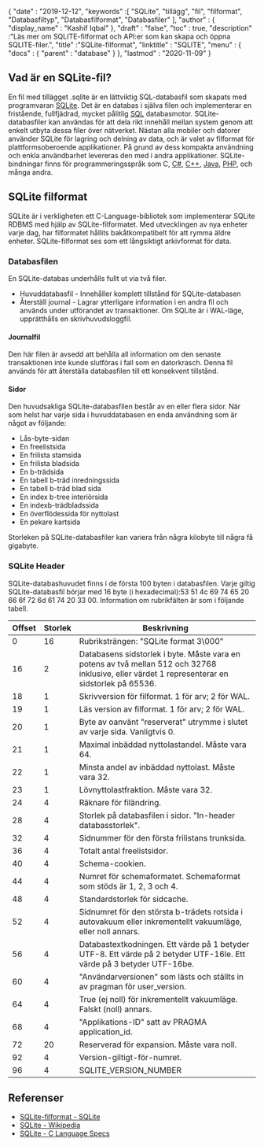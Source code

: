 {
  "date" : "2019-12-12",
  "keywords" :[ "SQLite", "tillägg", "fil", "filformat", "Databasfiltyp", "Databasfilformat", "Databasfiler" ],
  "author" : {
    "display_name" : "Kashif Iqbal"
},
  "draft" : "false",
  "toc" : true,
  "description" :"Läs mer om SQLITE-filformat och API:er som kan skapa och öppna SQLITE-filer.",
  "title" :"SQLite-filformat",
  "linktitle" : "SQLITE",
  "menu" : {
    "docs" : {
      "parent" : "database"
}
},
  "lastmod" : "2020-11-09"
}

## Vad är en SQLite-fil?

En fil med tillägget .sqlite är en lättviktig SQL-databasfil som skapats med programvaran [SQLite](https://www.sqlite.org/index.html). Det är en databas i själva filen och implementerar en fristående, fullfjädrad, mycket pålitlig [SQL](/sv/database/sql/) databasmotor. SQLite-databasfiler kan användas för att dela rikt innehåll mellan system genom att enkelt utbyta dessa filer över nätverket. Nästan alla mobiler och datorer använder SQLite för lagring och delning av data, och är valet av filformat för plattformsoberoende applikationer. På grund av dess kompakta användning och enkla användbarhet levereras den med i andra applikationer. SQLite-bindningar finns för programmeringsspråk som C, [C#](/sv/programming/cs), [C++](/sv/programming/cpp/), [Java](/sv/programming/java/), [PHP](/sv/programming/php/), och många andra.

## SQLite filformat

SQLite är i verkligheten ett C-Language-bibliotek som implementerar SQLite RDBMS med hjälp av SQLite-filformatet. Med utvecklingen av nya enheter varje dag, har filformatet hållits bakåtkompatibelt för att rymma äldre enheter. SQLite-filformat ses som ett långsiktigt arkivformat för data.

### Databasfilen

En SQLite-databas underhålls fullt ut via två filer.
* Huvuddatabasfil - Innehåller komplett tillstånd för SQLite-databasen
* Återställ journal - Lagrar ytterligare information i en andra fil och används under utförandet av transaktioner. Om SQLite är i WAL-läge, upprätthålls en skrivhuvudsloggfil.

#### Journalfil

Den här filen är avsedd att behålla all information om den senaste transaktionen inte kunde slutföras i fall som en datorkrasch. Denna fil används för att återställa databasfilen till ett konsekvent tillstånd.

#### Sidor

Den huvudsakliga SQLite-databasfilen består av en eller flera sidor. När som helst har varje sida i huvuddatabasen en enda användning som är något av följande:

* Lås-byte-sidan
* En freelistsida
* En frilista stamsida
* En frilista bladsida
* En b-trädsida
* En tabell b-träd inredningssida
* En tabell b-träd blad sida
* En index b-tree interiörsida
* En indexb-trädbladssida
* En överflödessida för nyttolast
* En pekare kartsida

Storleken på SQLite-databasfiler kan variera från några kilobyte till några få gigabyte.

### SQLite Header

SQLite-databashuvudet finns i de första 100 byten i databasfilen. Varje giltig SQLite-databasfil börjar med 16 byte (i hexadecimal):53 51 4c 69 74 65 20 66 6f 72 6d 61 74 20 33 00. Information om rubrikfälten är som i följande tabell.

|Offset|Storlek|Beskrivning|
---|---|---|
|0|16|Rubriksträngen: "SQLite format 3\000"|
|16|2|Databasens sidstorlek i byte. Måste vara en potens av två mellan 512 och 32768 inklusive, eller värdet 1 representerar en sidstorlek på 65536.|
|18|1|Skrivversion för filformat. 1 för arv; 2 för WAL.|
|19|1|Läs version av filformat. 1 för arv; 2 för WAL.|
|20|1|Byte av oanvänt "reserverat" utrymme i slutet av varje sida. Vanligtvis 0.|
|21|1|Maximal inbäddad nyttolastandel. Måste vara 64.|
|22|1|Minsta andel av inbäddad nyttolast. Måste vara 32.|
|23|1|Lövnyttolastfraktion. Måste vara 32.|
|24|4|Räknare för filändring.|
|28|4|Storlek på databasfilen i sidor. "In-header databasstorlek".|
|32|4|Sidnummer för den första frilistans trunksida.|
|36|4|Totalt antal freelistsidor.|
|40|4|Schema-cookien.|
|44|4|Numret för schemaformatet. Schemaformat som stöds är 1, 2, 3 och 4.|
|48|4|Standardstorlek för sidcache.|
|52|4|Sidnumret för den största b-trädets rotsida i autovakuum eller inkrementellt vakuumläge, eller noll annars.|
|56|4|Databastextkodningen. Ett värde på 1 betyder UTF-8. Ett värde på 2 betyder UTF-16le. Ett värde på 3 betyder UTF-16be.|
|60|4|"Användarversionen" som lästs och ställts in av pragman för user_version.|
|64|4|True (ej noll) för inkrementellt vakuumläge. Falskt (noll) annars.|
|68|4|"Applikations-ID" satt av PRAGMA application_id.|
|72|20|Reserverad för expansion. Måste vara noll.|
|92|4|Version-giltigt-för-numret.|
|96|4|SQLITE_VERSION_NUMBER|

## Referenser ##

* [SQLite-filformat - SQLite](https://www.sqlite.org/fileformat2.html)
* [SQLite - Wikipedia](https://en.wikipedia.org/wiki/SQLite)
* [SQLite - C Language Specs](https://www.sqlite.org/c3ref/intro.html)

